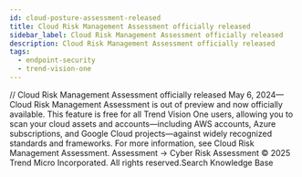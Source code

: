 ```yaml
---
id: cloud-posture-assessment-released
title: Cloud Risk Management Assessment officially released
sidebar_label: Cloud Risk Management Assessment officially released
description: Cloud Risk Management Assessment officially released
tags:
  - endpoint-security
  - trend-vision-one
---
```


/*<![CDATA[*/ $('#title').html($('meta[name=map-description]').attr('content')); /*]]>*/ Cloud Risk Management Assessment officially released May 6, 2024—Cloud Risk Management Assessment is out of preview and now officially available. This feature is free for all Trend Vision One users, allowing you to scan your cloud assets and accounts—including AWS accounts, Azure subscriptions, and Google Cloud projects—against widely recognized standards and frameworks. For more information, see Cloud Risk Management Assessment. Assessment → Cyber Risk Assessment © 2025 Trend Micro Incorporated. All rights reserved.Search Knowledge Base